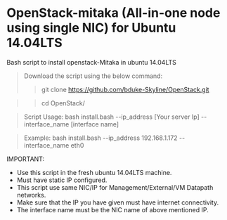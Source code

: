 # OpenStack-mitaka (All-in-one node using single NIC) for Ubuntu 14.04LTS
Bash script to install openstack-Mitaka in ubuntu 14.04LTS

>Download the script using the below command:
>>git clone https://github.com/bduke-Skyline/OpenStack.git

>>cd OpenStack/

>Script Usage: bash install.bash --ip_address [Your server Ip] --interface_name [interface name]

>Example: bash install.bash --ip_address 192.168.1.172 --interface_name eth0

IMPORTANT:
  - Use this script in the fresh ubuntu 14.04LTS machine.
  - Must have static IP configured.
  - This script use same NIC/IP for Management/External/VM Datapath networks.
  - Make sure that the IP you have given must have internet connectivity.
  - The interface name must be the NIC name of above mentioned IP.

